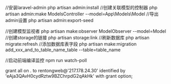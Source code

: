 //安装laravel-admin
php artisan admin:install
//创建关联模型的控制器
php artisan admin:make ModelsController --model=App\\Models\\Model
//导出admin设置
php artisan admin:export-seed



//创建模型监视者
php artisan make:observer ModelObserver --model=Model
//创建storage的链接
php artisan storage:link
//刷新数据库
php artisan migrate:refresh
//添加数据库表字段
php artisan make:migration add_xxx_and_to_table_name_table --table=table_name

//启动前端编译监控
npm run watch-poll

grant all on *.* to rentongweb@'217.178.24.30' identified by 'eAja3QAvH0cydRztw9BZChrpdG2qAkHk' with grant option;

